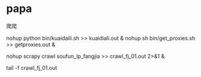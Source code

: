 # papa
爬爬


nohup python bin/kuaidaili.sh >> kuaidiali.out &
nohup sh bin/get_proxies.sh >> getproxies.out &

nohup scrapy crawl soufun_lp_fangjia >> crawl_fj_01.out 2>&1 &

tail -f crawl_fj_01.out
